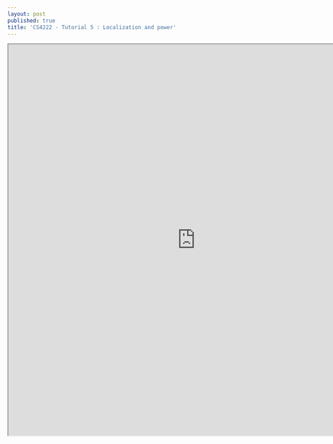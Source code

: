 ```yaml
---
layout: post
published: true
title: 'CS4222 - Tutorial 5 : Localization and power'
---
```

<iframe src="https://drive.google.com/file/d/1uHD8q6xlodjHJ83XE2zQMxhhee4o1Tz4/preview" width="840" height="880"></iframe>